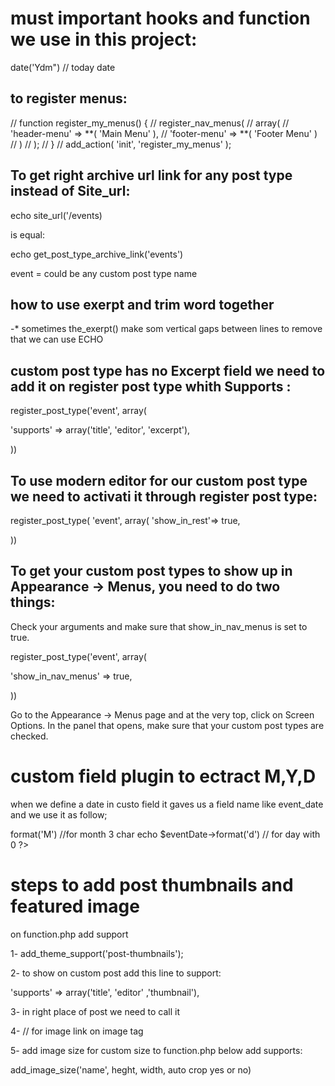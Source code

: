 # must important hooks and function we use in this project:

date('Ydm") // today date

## to register menus:

// function register_my_menus() {
// register_nav_menus(
// array(
// 'header-menu' => **( 'Main Menu' ),
// 'footer-menu' => **( 'Footer Menu' )
// )
// );
// }
// add_action( 'init', 'register_my_menus' );

## To get right archive url link for any post type instead of Site_url:

echo site_url('/events)

is equal:

echo get_post_type_archive_link('events')

event = could be any custom post type name

## how to use exerpt and trim word together

<?php
   if(has_excerpt()){
   * echo get_the_excerpt();
    }else{
     echo wp_trim_words( get_the_content(),14 );
    }
?>

-\* sometimes the_exerpt() make som vertical gaps between lines to remove that we can use ECHO

## custom post type has no Excerpt field we need to add it on register post type whith Supports :

register_post_type('event', array(

'supports' => array('title', 'editor', 'excerpt'),

))

## To use modern editor for our custom post type we need to activati it through register post type:

register_post_type( 'event', array(
'show_in_rest'=> true,

))

## To get your custom post types to show up in Appearance -> Menus, you need to do two things:

Check your arguments and make sure that show_in_nav_menus is set to true.

register_post_type('event', array(

'show_in_nav_menus' => true,

))

Go to the Appearance -> Menus page and at the very top, click on Screen Options.
In the panel that opens, make sure that your custom post types are checked.

# custom field plugin to ectract M,Y,D

when we define a date in custo field it gaves us a field name like event_date and we use it as follow;

<?php
$eventDate = new DateTime(get_field('event_field'));

echo $eventDate->format('M') //for month 3 char

echo $eventDate->format('d') // for day with 0

?>

# steps to add post thumbnails and featured image

on function.php add support

1- add_theme_support('post-thumbnails');

2- to show on custom post add this line to support:

'supports' => array('title', 'editor' ,'thumbnail'),

3- in right place of post we need to call it

<?php the_post_thumbnail(); ?>

4- <?php the_post_thumbnail_url() ?> // for image link on image tag

5- add image size for custom size to function.php below add supports:

add_image_size('name', heght, width, auto crop yes or no)

<?php 
    $image = get_field('page_banner_backgrnd');
    echo $image['sizes']['banner'];
?>

<?php  echo get_post_type_archive_link( 'program' )?>
